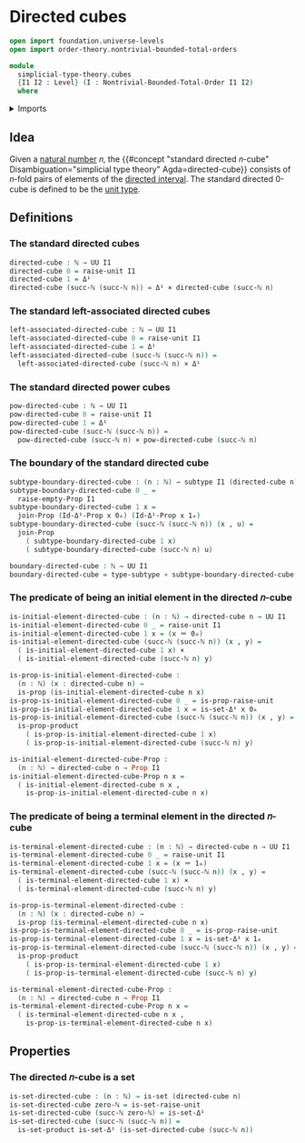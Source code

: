 # Directed cubes

```agda
open import foundation.universe-levels
open import order-theory.nontrivial-bounded-total-orders

module
  simplicial-type-theory.cubes
  {I1 I2 : Level} (I : Nontrivial-Bounded-Total-Order I1 I2)
  where
```

<details><summary>Imports</summary>

```agda
open import elementary-number-theory.natural-numbers

open import foundation.cartesian-product-types
open import foundation.contractible-types
open import foundation.dependent-pair-types
open import foundation.empty-types
open import foundation.function-types
open import foundation.identity-types
open import foundation.negated-equality
open import foundation.negation
open import foundation.propositions
open import foundation.sets
open import foundation.subtypes
open import foundation.unit-type
open import foundation.universe-levels

open import simplicial-type-theory.directed-interval I
open import simplicial-type-theory.inequality-directed-interval-type I

open import synthetic-homotopy-theory.joins-of-types
```

</details>

## Idea

Given a [natural number](elementary-number-theory.natural-numbers.md) 𝑛, the
{{#concept "standard directed 𝑛-cube" Disambiguation="simplicial type theory" Agda=directed-cube}}
consists of 𝑛-fold pairs of elements of the
[directed interval](simplicial-type-theory.directed-interval.md). The standard
directed 0-cube is defined to be the [unit type](foundation.unit-type.md).

## Definitions

### The standard directed cubes

```agda
directed-cube : ℕ → UU I1
directed-cube 0 = raise-unit I1
directed-cube 1 = Δ¹
directed-cube (succ-ℕ (succ-ℕ n)) = Δ¹ × directed-cube (succ-ℕ n)
```

### The standard left-associated directed cubes

```agda
left-associated-directed-cube : ℕ → UU I1
left-associated-directed-cube 0 = raise-unit I1
left-associated-directed-cube 1 = Δ¹
left-associated-directed-cube (succ-ℕ (succ-ℕ n)) =
  left-associated-directed-cube (succ-ℕ n) × Δ¹
```

### The standard directed power cubes

```agda
pow-directed-cube : ℕ → UU I1
pow-directed-cube 0 = raise-unit I1
pow-directed-cube 1 = Δ¹
pow-directed-cube (succ-ℕ (succ-ℕ n)) =
  pow-directed-cube (succ-ℕ n) × pow-directed-cube (succ-ℕ n)
```

### The boundary of the standard directed cube

```agda
subtype-boundary-directed-cube : (n : ℕ) → subtype I1 (directed-cube n)
subtype-boundary-directed-cube 0 _ =
  raise-empty-Prop I1
subtype-boundary-directed-cube 1 x =
  join-Prop (Id-Δ¹-Prop x 0▵) (Id-Δ¹-Prop x 1▵)
subtype-boundary-directed-cube (succ-ℕ (succ-ℕ n)) (x , u) =
  join-Prop
    ( subtype-boundary-directed-cube 1 x)
    ( subtype-boundary-directed-cube (succ-ℕ n) u)

boundary-directed-cube : ℕ → UU I1
boundary-directed-cube = type-subtype ∘ subtype-boundary-directed-cube
```

### The predicate of being an initial element in the directed 𝑛-cube

```agda
is-initial-element-directed-cube : (n : ℕ) → directed-cube n → UU I1
is-initial-element-directed-cube 0 _ = raise-unit I1
is-initial-element-directed-cube 1 x = (x ＝ 0▵)
is-initial-element-directed-cube (succ-ℕ (succ-ℕ n)) (x , y) =
  ( is-initial-element-directed-cube 1 x) ×
  ( is-initial-element-directed-cube (succ-ℕ n) y)

is-prop-is-initial-element-directed-cube :
  (n : ℕ) (x : directed-cube n) →
  is-prop (is-initial-element-directed-cube n x)
is-prop-is-initial-element-directed-cube 0 _ = is-prop-raise-unit
is-prop-is-initial-element-directed-cube 1 x = is-set-Δ¹ x 0▵
is-prop-is-initial-element-directed-cube (succ-ℕ (succ-ℕ n)) (x , y) =
  is-prop-product
    ( is-prop-is-initial-element-directed-cube 1 x)
    ( is-prop-is-initial-element-directed-cube (succ-ℕ n) y)

is-initial-element-directed-cube-Prop :
  (n : ℕ) → directed-cube n → Prop I1
is-initial-element-directed-cube-Prop n x =
  ( is-initial-element-directed-cube n x ,
    is-prop-is-initial-element-directed-cube n x)
```

### The predicate of being a terminal element in the directed 𝑛-cube

```agda
is-terminal-element-directed-cube : (n : ℕ) → directed-cube n → UU I1
is-terminal-element-directed-cube 0 _ = raise-unit I1
is-terminal-element-directed-cube 1 x = (x ＝ 1▵)
is-terminal-element-directed-cube (succ-ℕ (succ-ℕ n)) (x , y) =
  ( is-terminal-element-directed-cube 1 x) ×
  ( is-terminal-element-directed-cube (succ-ℕ n) y)

is-prop-is-terminal-element-directed-cube :
  (n : ℕ) (x : directed-cube n) →
  is-prop (is-terminal-element-directed-cube n x)
is-prop-is-terminal-element-directed-cube 0 _ = is-prop-raise-unit
is-prop-is-terminal-element-directed-cube 1 x = is-set-Δ¹ x 1▵
is-prop-is-terminal-element-directed-cube (succ-ℕ (succ-ℕ n)) (x , y) =
  is-prop-product
    ( is-prop-is-terminal-element-directed-cube 1 x)
    ( is-prop-is-terminal-element-directed-cube (succ-ℕ n) y)

is-terminal-element-directed-cube-Prop :
  (n : ℕ) → directed-cube n → Prop I1
is-terminal-element-directed-cube-Prop n x =
  ( is-terminal-element-directed-cube n x ,
    is-prop-is-terminal-element-directed-cube n x)
```

## Properties

### The directed 𝑛-cube is a set

```agda
is-set-directed-cube : (n : ℕ) → is-set (directed-cube n)
is-set-directed-cube zero-ℕ = is-set-raise-unit
is-set-directed-cube (succ-ℕ zero-ℕ) = is-set-Δ¹
is-set-directed-cube (succ-ℕ (succ-ℕ n)) =
  is-set-product is-set-Δ¹ (is-set-directed-cube (succ-ℕ n))
```
